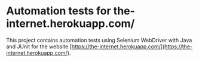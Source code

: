 # Automation tests for the-internet.herokuapp.com/

This project contains automation tests using Selenium WebDriver with Java and JUnit for the website [https://the-internet.herokuapp.com/](https://the-internet.herokuapp.com/).
